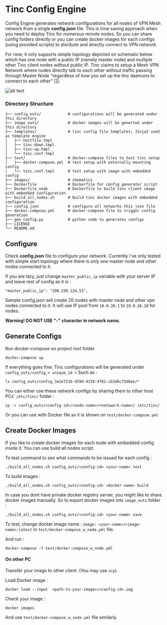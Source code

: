 # Tinc Config Engine
Config Engine generates network configurations for all nodes of VPN Mesh network from a single **config.json** file. This is time saving approach when you need to deploy Tinc for numerous remote nodes. So you can share config folders directly or you can create docker images for each configs (using provided scripts) to disribute and directly connect to VPN network.

For now; it only supports simple topology depicted on schematic below which has one node with a public IP (namely master node) and multiple other Tinc client nodes without public IP. Tinc claims to setup a Mesh VPN Network where nodes directly talk to each other without traffic passing through Master Node "regardless of how you set up the tinc daemons to connect to each other" [[1](https://www.tinc-vpn.org/)].

![alt text](https://raw.githubusercontent.com/kerematam/tinc-config-engine/master/images/tinc-config-engine-topology.png)


### Directory Structure

```
├── config_outs/            # configurations will be generated under this directory
├── image_outs/             # docker images will be generted under this directory
├── templates/              # tinc config file templates; Jinja2 used as template engine
│   ├── hostfile.tmpl       
│   ├── tinc-down.tmpl
│   ├── tinc-up.tmpl
│   └── tinc.conf.tmpl
├── test/                   # docker-compose files to test tinc setup
│   ├── docker-compose.yml  # test setup with externally mounting config
│   └── tinc.conf.tmpl      # test setup with image with embedded config
├── images/                 # shematics
├── Dockerfile              # Dockerfile for config generator script
├── Dockerfile_node         # Dockerfile to build tinc client image with embedded configuration
├── build_all_nodes.sh      # Build tinc docker images with embedded configuration
├── config.json             # configure all networks this json file
├── docker.compose.yml      # docker-compose file to trigger config generation
├── gen_config.py           # python code to generates configs
├── LICENSE
└── README.md
```



## Configure 
Check **config.json** file to configure your network. Currently i've only tested with simple start topology where there is only one master node and other nodes connected to it.



If you are lazy, just change `master_public_ip` variable with your server IP and leave rest of config as it is :
	
	"master_public_ip": "198.199.124.51",


Sample config.json will create 20 nodes with master node and other vpn nodes connected to it. It will use IP pool from `10.0.26.1` to `10.0.26.20` for nodes.

**Warning! DO NOT USE "-"  character in network name.**

## Generate Configs
Run docker-compose on project root folder 

	docker-compose up
If everything goes fine; Tinc configurations will be generated under `config_outs/config_< unique_id >` 
Such as :
	
	ls config_outs/config_3e2e721b-d29d-4158-9f81-cb3d6cf5d8ee/*

You can either use these network configs by sharing them to other host PCs' `/etc/tinc/`
folder :

	cp -r config_outs/<config-id>/<node-name>/<netowork-name>/ /etc/tinc/

Or you can use with Docker file as it is shown on `test/docker-compose.yml`

## Create Docker Images
If you like to create docker images for each node with embedded config inside it. You can use build all nodes script.

To test command to see what commands to be issued for each config :

	./build_all_nodes.sh config_outs/<config-id> <your-name> test

To build images :

	./build_all_nodes.sh config_outs/<config-id> <docker-name> build

In case you dont have private docker registry server, you might like to share docker images manually. So to export docker images into `image_outs` folder :
	
	./build_all_nodes.sh config_outs/<config-id> <your-name> save

To test;  change docker image name : `image: <your-name>/<image-name>:latest` in `test/docker-compose_w_node.yml` file.

And run :

	docker-compose -f test/docker-compose_w_node.yml

#### On other PC
Transfer your image to other client. (You may use `scp`).
 
Load Docker image : 

	docker load --input  <path-to-your-image>/<config-id>.img

Check your image : 

	docker images

And use  `test/docker-compose_w_node.yml` file similarly.



